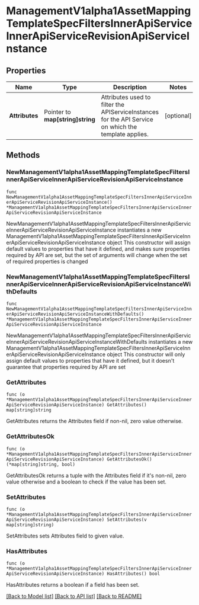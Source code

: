 # ManagementV1alpha1AssetMappingTemplateSpecFiltersInnerApiServiceInnerApiServiceRevisionApiServiceInstance

## Properties

Name | Type | Description | Notes
------------ | ------------- | ------------- | -------------
**Attributes** | Pointer to **map[string]string** | Attributes used to filter the APIServiceInstances for the API Service on which the template applies. | [optional] 

## Methods

### NewManagementV1alpha1AssetMappingTemplateSpecFiltersInnerApiServiceInnerApiServiceRevisionApiServiceInstance

`func NewManagementV1alpha1AssetMappingTemplateSpecFiltersInnerApiServiceInnerApiServiceRevisionApiServiceInstance() *ManagementV1alpha1AssetMappingTemplateSpecFiltersInnerApiServiceInnerApiServiceRevisionApiServiceInstance`

NewManagementV1alpha1AssetMappingTemplateSpecFiltersInnerApiServiceInnerApiServiceRevisionApiServiceInstance instantiates a new ManagementV1alpha1AssetMappingTemplateSpecFiltersInnerApiServiceInnerApiServiceRevisionApiServiceInstance object
This constructor will assign default values to properties that have it defined,
and makes sure properties required by API are set, but the set of arguments
will change when the set of required properties is changed

### NewManagementV1alpha1AssetMappingTemplateSpecFiltersInnerApiServiceInnerApiServiceRevisionApiServiceInstanceWithDefaults

`func NewManagementV1alpha1AssetMappingTemplateSpecFiltersInnerApiServiceInnerApiServiceRevisionApiServiceInstanceWithDefaults() *ManagementV1alpha1AssetMappingTemplateSpecFiltersInnerApiServiceInnerApiServiceRevisionApiServiceInstance`

NewManagementV1alpha1AssetMappingTemplateSpecFiltersInnerApiServiceInnerApiServiceRevisionApiServiceInstanceWithDefaults instantiates a new ManagementV1alpha1AssetMappingTemplateSpecFiltersInnerApiServiceInnerApiServiceRevisionApiServiceInstance object
This constructor will only assign default values to properties that have it defined,
but it doesn't guarantee that properties required by API are set

### GetAttributes

`func (o *ManagementV1alpha1AssetMappingTemplateSpecFiltersInnerApiServiceInnerApiServiceRevisionApiServiceInstance) GetAttributes() map[string]string`

GetAttributes returns the Attributes field if non-nil, zero value otherwise.

### GetAttributesOk

`func (o *ManagementV1alpha1AssetMappingTemplateSpecFiltersInnerApiServiceInnerApiServiceRevisionApiServiceInstance) GetAttributesOk() (*map[string]string, bool)`

GetAttributesOk returns a tuple with the Attributes field if it's non-nil, zero value otherwise
and a boolean to check if the value has been set.

### SetAttributes

`func (o *ManagementV1alpha1AssetMappingTemplateSpecFiltersInnerApiServiceInnerApiServiceRevisionApiServiceInstance) SetAttributes(v map[string]string)`

SetAttributes sets Attributes field to given value.

### HasAttributes

`func (o *ManagementV1alpha1AssetMappingTemplateSpecFiltersInnerApiServiceInnerApiServiceRevisionApiServiceInstance) HasAttributes() bool`

HasAttributes returns a boolean if a field has been set.


[[Back to Model list]](../README.md#documentation-for-models) [[Back to API list]](../README.md#documentation-for-api-endpoints) [[Back to README]](../README.md)


